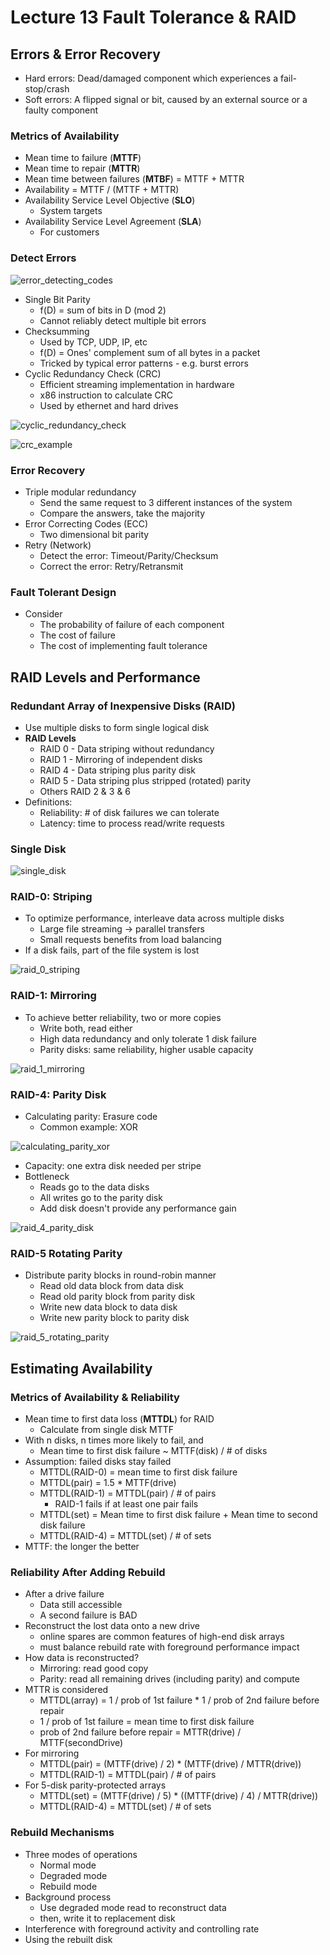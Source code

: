 # Lecture 13 Fault Tolerance & RAID

## Errors & Error Recovery

* Hard errors: Dead/damaged component which experiences a fail-stop/crash
* Soft errors: A flipped signal or bit, caused by an external source or a faulty component

### Metrics of Availability

* Mean time to failure (**MTTF**)
* Mean time to repair (**MTTR**)
* Mean time between failures (**MTBF**) = MTTF + MTTR
* Availability = MTTF / (MTTF + MTTR)
* Availability Service Level Objective (**SLO**)
  * System targets
* Availability Service Level Agreement (**SLA**)
  * For customers

### Detect Errors

![error_detecting_codes](images/lecture13-errors/error_detecting_codes.png)

* Single Bit Parity
  * f(D) = sum of bits in D (mod 2)
  * Cannot reliably detect multiple bit errors
* Checksumming
  * Used by TCP, UDP, IP, etc
  * f(D) = Ones' complement sum of all bytes in a packet
  * Tricked by typical error patterns - e.g. burst errors
* Cyclic Redundancy Check (CRC)
  * Efficient streaming implementation in hardware
  * x86 instruction to calculate CRC
  * Used by ethernet and hard drives

![cyclic_redundancy_check](images/lecture13-errors/cyclic_redundancy_check.png)

![crc_example](images/lecture13-errors/crc_example.png)

### Error Recovery

* Triple modular redundancy
  * Send the same request to 3 different instances of the system
  * Compare the answers, take the majority
* Error Correcting Codes (ECC)
  * Two dimensional bit parity
* Retry (Network)
  * Detect the error: Timeout/Parity/Checksum
  * Correct the error: Retry/Retransmit

### Fault Tolerant Design

* Consider
  * The probability of failure of each component
  * The cost of failure
  * The cost of implementing fault tolerance

## RAID Levels and Performance

### Redundant Array of Inexpensive Disks (RAID)

* Use multiple disks to form single logical disk
* **RAID Levels**
  * RAID 0 - Data striping without redundancy
  * RAID 1 - Mirroring of independent disks
  * RAID 4 - Data striping plus parity disk
  * RAID 5 - Data striping plus stripped (rotated) parity
  * Others RAID 2 & 3 & 6
* Definitions:
  * Reliability: # of disk failures we can tolerate
  * Latency: time to process read/write requests

### Single Disk

![single_disk](images/lecture13-errors/single_disk.png)

### RAID-0: Striping

* To optimize performance, interleave data across multiple disks
  * Large file streaming -> parallel transfers
  * Small requests benefits from load balancing
* If a disk fails, part of the file system is lost

![raid_0_striping](images/lecture13-errors/raid_0_striping.png)

### RAID-1: Mirroring

* To achieve better reliability, two or more copies
  * Write both, read either
  * High data redundancy and only tolerate 1 disk failure
  * Parity disks: same reliability, higher usable capacity

![raid_1_mirroring](images/lecture13-errors/raid_1_mirroring.png)

### RAID-4: Parity Disk

* Calculating parity: Erasure code
  * Common example: XOR

![calculating_parity_xor](images/lecture13-errors/calculating_parity_xor.png)

* Capacity: one extra disk needed per stripe
* Bottleneck
  * Reads go to the data disks
  * All writes go to the parity disk
  * Add disk doesn't provide any performance gain

![raid_4_parity_disk](images/lecture13-errors/raid_4_parity_disk.png)

### RAID-5 Rotating Parity

* Distribute parity blocks in round-robin manner
  * Read old data block from data disk
  * Read old parity block from parity disk
  * Write new data block to data disk
  * Write new parity block to parity disk

![raid_5_rotating_parity](images/lecture13-errors/raid_5_rotating_parity.png)

## Estimating Availability

### Metrics of Availability & Reliability

* Mean time to first data loss (**MTTDL**) for RAID
  * Calculate from single disk MTTF
* With n disks, n times more likely to fail, and
  * Mean time to first disk failure ~ MTTF(disk) / # of disks
* Assumption: failed disks stay failed
  * MTTDL(RAID-0) = mean time to first disk failure
  * MTTDL(pair) = 1.5 * MTTF(drive)
  * MTTDL(RAID-1) = MTTDL(pair) / # of pairs
    * RAID-1 fails if at least one pair fails
  * MTTDL(set) = Mean time to first disk failure + Mean time to second disk failure
  * MTTDL(RAID-4) = MTTDL(set) / # of sets
* MTTF: the longer the better

### Reliability After Adding Rebuild

* After a drive failure
  * Data still accessible
  * A second failure is BAD
* Reconstruct the lost data onto a new drive
  * online spares are common features of high-end disk arrays
  * must balance rebuild rate with foreground performance impact
* How data is reconstructed?
  * Mirroring: read good copy
  * Parity: read all remaining drives (including parity) and compute
* MTTR is considered
  * MTTDL(array) = 1 / prob of 1st failure * 1 / prob of 2nd failure before repair
  * 1 / prob of 1st failure = mean time to first disk failure
  * prob of 2nd failure before repair = MTTR(drive) / MTTF(secondDrive)
* For mirroring
  * MTTDL(pair) = (MTTF(drive) / 2) * (MTTF(drive) / MTTR(drive))
  * MTTDL(RAID-1) = MTTDL(pair) / # of pairs
* For 5-disk parity-protected arrays
  * MTTDL(set) = (MTTF(drive) / 5) * ((MTTF(drive) / 4) / MTTR(drive))
  * MTTDL(RAID-4) = MTTDL(set) / # of sets

### Rebuild Mechanisms

* Three modes of operations
  * Normal mode
  * Degraded mode
  * Rebuild mode
* Background process
  * Use degraded mode read to reconstruct data
  * then, write it to replacement disk
* Interference with foreground activity and controlling rate
* Using the rebuilt disk
